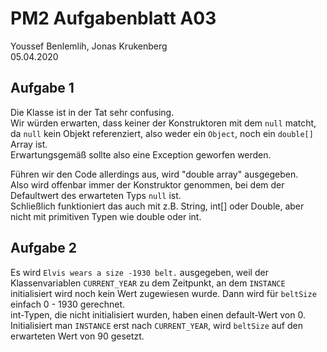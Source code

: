 # PM2 Aufgabenblatt A03
Youssef Benlemlih, Jonas Krukenberg  
05.04.2020

## Aufgabe 1
Die Klasse ist in der Tat sehr confusing.   
Wir würden erwarten, dass keiner der Konstruktoren mit dem `null` matcht,
da `null` kein Objekt referenziert, also weder ein `Object`, noch ein `double[]` Array ist.  
Erwartungsgemäß sollte also eine Exception geworfen werden.
  
Führen wir den Code allerdings aus, wird "double array" ausgegeben.  
Also wird offenbar immer der Konstruktor genommen, bei dem der Defaultwert des erwarteten Typs `null` ist.  
Schließlich funktioniert das auch mit z.B. String, int[] oder Double, 
aber nicht mit primitiven Typen wie double oder int.

## Aufgabe 2
Es wird `Elvis wears a size -1930 belt.` ausgegeben, weil der Klassenvariablen `CURRENT_YEAR` zu dem Zeitpunkt,
an dem `INSTANCE` initialisiert wird noch kein Wert zugewiesen wurde. Dann wird für `beltSize` einfach 0 - 1930 gerechnet.  
int-Typen, die nicht initialisiert wurden, haben einen default-Wert von 0.  
Initialisiert man `INSTANCE` erst nach `CURRENT_YEAR`, wird `beltSize` auf den erwarteten Wert von 90 gesetzt.
